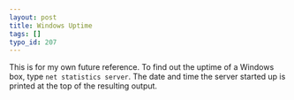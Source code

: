 ```yaml
---
layout: post
title: Windows Uptime
tags: []
typo_id: 207
---
```

This is for my own future reference. To find out the uptime of a Windows box, type `net statistics server`.
The date and time the server started up is printed at the top of the resulting output.
